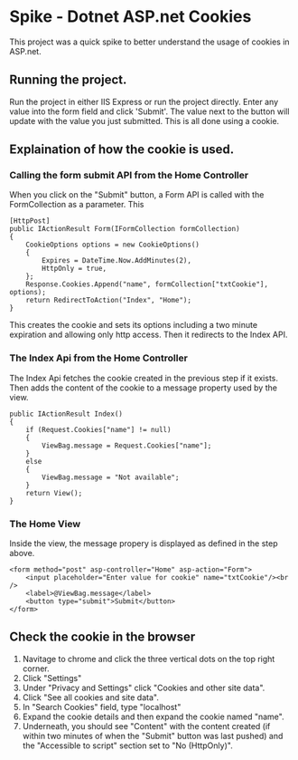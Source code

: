 # Spike - Dotnet ASP.net Cookies

This project was a quick spike to better understand the usage of cookies in ASP.net.

## Running the project.

Run the project in either IIS Express or run the project directly.  Enter any value into the form field and click 'Submit'.  The value next to the button will update with the value you just submitted.  This is all done using a cookie.

## Explaination of how the cookie is used.

### Calling the form submit API from the Home Controller

 When you click on the "Submit" button, a Form API is called with the FormCollection as a parameter.  This

```
[HttpPost]
public IActionResult Form(IFormCollection formCollection)
{
    CookieOptions options = new CookieOptions()
    {
        Expires = DateTime.Now.AddMinutes(2),
        HttpOnly = true,
    };
    Response.Cookies.Append("name", formCollection["txtCookie"], options);
    return RedirectToAction("Index", "Home");
}
```

This creates the cookie and sets its options including a two minute expiration and allowing only http access.  Then it redirects to the Index API.

### The Index Api from the Home Controller

The Index Api fetches the cookie created in the previous step if it exists.  Then adds the content of the cookie to a message property used by the view.

```
public IActionResult Index()
{
    if (Request.Cookies["name"] != null)
    {
        ViewBag.message = Request.Cookies["name"];
    }
    else
    {
        ViewBag.message = "Not available";
    }
    return View();
}
```

### The Home View

Inside the view, the message propery is displayed as defined in the step above.

```
<form method="post" asp-controller="Home" asp-action="Form">
    <input placeholder="Enter value for cookie" name="txtCookie"/><br />
    <label>@ViewBag.message</label>
    <button type="submit">Submit</button>
</form>
```

## Check the cookie in the browser

1) Navitage to chrome and click the three vertical dots on the top right corner.
2) Click "Settings"
3) Under "Privacy and Settings" click "Cookies and other site data".
4) Click "See all cookies and site data".
5) In "Search Cookies" field, type "localhost"
6) Expand the cookie details and then expand the cookie named "name".
7) Underneath, you should see "Content" with the content created (if within two minutes of when the "Submit" button was last pushed) and the "Accessible to script" section set to "No (HttpOnly)".